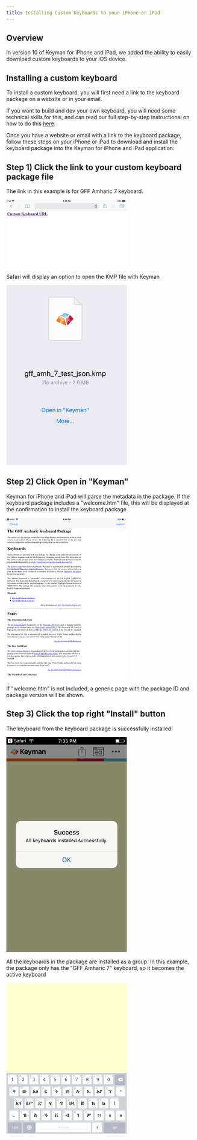 ```yaml
---
title: Installing Custom Keyboards to your iPhone or iPad
---
```


## Overview

In version 10 of Keyman for iPhone and iPad, we added the ability to easily download custom keyboards to your iOS device.

## Installing a custom keyboard

To install a custom keyboard, you will first need a link to the keyboard
package on a website or in your email.

If you want to build and dev your own keyboard, you will need some
technical skills for this, and can read our full step-by-step
instructional on how to do this [here](packages).

Once you have a website or email with a link to the keyboard package,
follow these steps on your iPhone or iPad to download and install the
keyboard package into the Keyman for iPhone and iPad application:

## Step 1) Click the link to your custom keyboard package file

The link in this example is for GFF Amharic 7 keyboard.

![](../../images/dist-url-screen-i.png)

Safari will display an option to open the KMP file with Keyman

![](../../images/dist-kmp-open-i.png)

## Step 2) Click Open in "Keyman"

Keyman for iPhone and iPad will parse the metadata in the package. If
the keyboard package includes a "welcome.htm" file, this will be
displayed at the confirmation to install the keyboard package

![](../../images/dist-welcome-i.png)

If "welcome.htm" is not included, a generic page with the package ID and
package version will be shown.

## Step 3) Click the top right "Install" button

The keyboard from the keyboard package is successfully installed!

![](../../images/dist-kmp-success-i.png)

All the keyboards in the package are installed as a group. In this
example, the package only has the "GFF Amharic 7" keyboard, so it
becomes the active keyboard

![](../../images/dist-install1-i.png)
